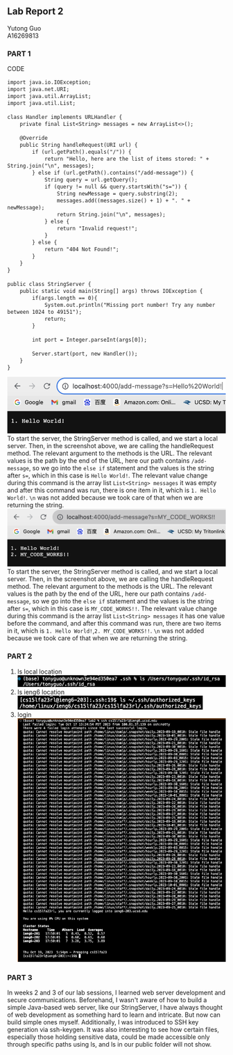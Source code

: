 ## Lab Report 2
Yutong Guo<br>
A16269813<br>
### PART 1
CODE
``` {java}
import java.io.IOException;
import java.net.URI;
import java.util.ArrayList;
import java.util.List;

class Handler implements URLHandler {
    private final List<String> messages = new ArrayList<>();

    @Override
    public String handleRequest(URI url) {
        if (url.getPath().equals("/")) {
            return "Hello, here are the list of items stored: " + String.join("\n", messages);
        } else if (url.getPath().contains("/add-message")) {
            String query = url.getQuery();
            if (query != null && query.startsWith("s=")) {
                String newMessage = query.substring(2);
                messages.add((messages.size() + 1) + ". " + newMessage);
                return String.join("\n", messages);
            } else {
                return "Invalid request!";
            }
        } else {
            return "404 Not Found!";
        }
    }
}

public class StringServer {
    public static void main(String[] args) throws IOException {
        if(args.length == 0){
            System.out.println("Missing port number! Try any number between 1024 to 49151");
            return;
        }

        int port = Integer.parseInt(args[0]);

        Server.start(port, new Handler());
    }
}
```
![Image](ADD1.png)<br>
To start the server, the StringServer method is called, and we start a local server. Then, in the screenshot above, we are calling the handleRequest method. The relevant argument to the methods is the URL. The relevant values is the path by the end of the URL, here our path contains ```/add-message```, so we go into the ```else if``` statement and the values is the string after ```s=```, which in this case is ```Hello World!```. The relevant value change during this command is the array list ```List<String> messages``` it was empty and after this command was run, there is one item in it, which is ```1. Hello World!```. ```\n``` was not added because we took care of that when we are returning the string.<br>
![Image](ADD2.png)<br>
To start the server, the StringServer method is called, and we start a local server. Then, in the screenshot above, we are calling the handleRequest method. The relevant argument to the methods is the URL. The relevant values is the path by the end of the URL, here our path contains ```/add-message```, so we go into the ```else if``` statement and the values is the string after ```s=```, which in this case is ```MY_CODE_WORKS!!```. The relevant value change during this command is the array list ```List<String> messages``` it has one value before the command, and after this command was run, there are two items in it, which is ```1. Hello World!```,```2. MY_CODE_WORKS!!```. ```\n``` was not added because we took care of that when we are returning the string.<br>
### PART 2
1. ls local location<br>
   ![Image](ls_command_1.png)<br>
2. ls ieng6 location<br>
   ![Image](ls_command_2.png)<br>
3. login<br>
   ![Image](login.png)<br>    
### PART 3
In weeks 2 and 3 of our lab sessions, I learned web server development and secure communications. Beforehand, I wasn't aware of how to build a simple Java-based web server, like our StringServer, I have always thought of web development as something hard to learn and intricate. But now can build simple ones myself. Additionally, I was introduced to SSH key generation via ssh-keygen. It was also interesting to see how certain files, especially those holding sensitive data, could be made accessible only through specific paths using ls, and ls in our public folder will not show. 
